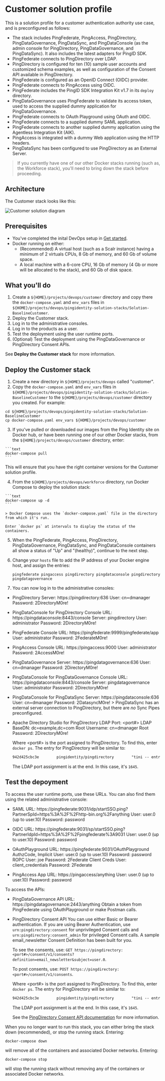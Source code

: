 # Customer solution profile

This is a solution profile for a customer authentication authority use case, and is preconfigured as follows:

  * The stack includes PingFederate, PingAccess, PingDirectory, PingDataGovernance, PingDataSync, and PingDataConsole (as the admin console for PingDirectory, PingDataGovernance, and PingDataSync). It also includes the latest adapters for PingID SDK.
  * PingFederate connects to PingDirectory over LDAP.
  * PingDirectory is configured for ten (10) sample user accounts and customized schema examples, as well as configuration of the Consent API available in PingDirectory.
  * PingFederate is configured as an OpenID Connect (OIDC) provider.
  * PingFederate connects to PingAccess using OIDC.
  * PingFederate includes the PingID SDK Integration Kit v1.7 in its `deploy` directory.
  * PingDataGovernance uses PingFederate to validate its access token, used to access the supplied dummy application for PingDataGovernance.
  * PingFederate connects to OAuth Playground using OAuth and OIDC.
  * PingFederate connects to a supplied dummy SAML application.
  * PingFederate connects to another supplied dummy application using the Agentless Integration Kit (AIK).
  * PingAccess is integrated with a dummy Web application using the HTTP headers.
  * PingDataSync has been configured to use PingDirectory as an External Server.

> If you currently have one of our other Docker stacks running (such as, the Workforce stack), you'll need to bring down the stack before proceeding.

## Architecture

The Customer stack looks like this:

![Customer solution diagram](customerStack.png)

## Prerequisites

  * You've completed the inital DevOps setup in [Get started](getStarted.md).
  * Docker running on either:
    - (Recommended) A virtual host (such as a Scalr instance) having a minimum of 2 virtuals CPUs, 8 Gb of memory, and 60 Gb of volume space.
    - A local machine with a 6-core CPU, 16 Gb of memory (4 Gb or more will be allocated to the stack), and 60 Gb of disk space.

## What you'll do

  1. Create a `${HOME}/projects/devops/customer` directory and copy there the `docker-compose.yaml` and `env_vars` files in `${HOME}/projects/devops/pingidentity-solution-stacks/Solution-BaselineCustomer`.
  2. Deploy the Customer stack.
  3. Log in to the administrative consoles.
  4. Log in to the products as a user.
  5. Test the deployment using the user runtime ports.
  6. (Optional) Test the deployment using the PingDataGovernance or PingDirectory Consent APIs.

  See **Deploy the Customer stack** for more information.

## Deploy the Customer stack

  1. Create a new directory in `${HOME}/projects/devops` called "customer".
  2. Copy the `docker-compose.yaml` and `env_vars` files in `${HOME}/projects/devops/pingidentity-solution-stacks/Solution-BaselineCustomer` to the `${HOME}/projects/devops/customer` directory you created. For example:

  ```text
  cd ${HOME}/projects/devops/pingidentity-solution-stacks/Solution-BaselineCustomer
  cp docker-compose.yaml env_vars ${HOME}/projects/devops/customer
  ```

  3. If you've pulled or downloaded our images from the Ping Identity site on Docker hub, or have been running one of our other Docker stacks, from the `${HOME}/projects/devops/customer` directory, enter:

    ```text
    docker-compose pull
    ```

   This will ensure that you have the right container versions for the Customer solution profile.

  4. From the `${HOME}/projects/devops/workforce` directory, run Docker Compose to deploy the solution stack:

    ```text
    docker-compose up -d
    ```

    > Docker Compose uses the `docker-compose.yaml` file in the directory from which it's run.

    Enter `docker ps` at intervals to display the status of the containers.

  5. When the PingFederate, PingAccess, PingDirectory, PingDataGovernance, PingDataSync, and PingDataConsole containers all show a status of "Up" and "(healthy)", continue to the next step.
  6. Change your `hosts` file to add the IP address of your Docker engine host, and assign the entries:

     <dockerIP>  `pingfederate pingaccess pingdirectory pingdataconsole pingdirectory pingdatagovernance`

  6. You can now log in to the administrative consoles:

   - PingDirectory
      Server: https://pingdirectory:636
      User: cn=dmanager
      Password: 2DirectoryM0re!

   - PingDataConsole for PingDirectory
      Console URL: https://pingdataconsole:8443/console
      Server: pingdirectory
      User: administrator
      Password: 2DirectoryM0re!

   - PingFederate
      Console URL: https://pingfederate:9999/pingfederate/app
      User: administrator
      Password: 2FederateM0re!

   - PingAccess
      Console URL: https://pingaccess:9000
      User: administrator
      Password: 2AccessM0re!

   - PingDataGovernance
      Server: https://pingdatagovernance:636
      User: cn=dmanager
      Password: 2DirectoryM0re!

   - PingDataConsole for PingDataGovernance
      Console URL: https://pingdataconsole:8443/console
      Server: pingdatagovernance
      User: administrator
      Password: 2DirectoryM0re!

   - PingDataConsole for PingDataSync
      Server: https://pingdataconsole:636
      User: cn=dmanager
      Password: 2DatasyncM0re!
    > PingDataSync has an external server connection to PingDirectory, but there are *no* Sync Pipes preconfigured.

   - Apache Directory Studio for PingDirectory
      LDAP Port: <port#>
      LDAP BaseDN: dc=example,dc=com
      Root Username: cn=dmanager
      Root Password: 2DirectoryM0re!

      Where <port#> is the port assigned to PingDirectory. To find this, enter `docker ps`. The entry for PingDirectory will be similar to:

        ```txt
        942d425cbc3e        pingidentity/pingdirectory        "tini -- entrypoint.…"   7 minutes ago       Up 7 minutes (healthy)     389/tcp, 689/tcp, 5005/tcp, 0.0.0.0:1452->443/tcp, 0.0.0.0:1645->636/tcp   customer_pingdirectory_1
        ```

      The LDAP port assignment is at the end. In this case, it's `1645`.

## Test the depoyment

To access the user runtime ports, use these URLs. You can also find them using the related administrative console:

   * SAML
      URL: https://pingfederate:9031/idp/startSSO.ping?PartnerSpId=https%3A%2F%2Fhttp-bin.org%2Fanything
      User: user.0 (up to user.10)
      Password: password

   * OIDC
      URL: https://pingfederate:9031/sp/startSSO.ping?PartnerIdpId=https%3A%2F%2Fpingfederate%3A9031
      User: user.0 (up to user.10)
      Password: password

   * OAuthPlayground
      URL: https://pingfederate:9031/OAuthPlayground
      AuthzCode, Implicit
        User: user.0 (up to user.10)
        Password: password
      ROPC
        User: joe
        Password: 2Federate
      Client Creds
       User: client_credentials
       Password: 2Federate

   * PingAccess App
      URL: https://pingaccess/anything
      User: user.0 (up to user.10)
      Password: password

To access the APIs:

   * PingDataGovernance API
      URL: https://pingdatagovernance:2443/anything
      Obtain a token from PingFederate using OAuthPlayground or make Postman calls.

   * PingDirectory Consent API
      You can use either Basic or Bearer authentication. If you are using Bearer Authentication, use `urn:pingdirectory:consent` for unprivileged Consent calls and `urn:pingdirectory:consent_admin` for privileged Consent calls. A sample email_newsletter Consent Definition has been built for you.

      To see the consents, use: `GET https://pingdirectory:<port#>/consent/v1/consents?definition=email_newsletter&subject=user.0`.

      To post consents, use: `POST https://pingdirectory:<port#>/consent/v1/consents`.

      Where <port#> is the port assigned to PingDirectory. To find this, enter `docker ps`. The entry for PingDirectory will be similar to:

        ```txt
        942d425cbc3e        pingidentity/pingdirectory        "tini -- entrypoint.…"   7 minutes ago       Up 7 minutes (healthy)     389/tcp, 689/tcp, 5005/tcp, 0.0.0.0:1452->443/tcp, 0.0.0.0:1645->636/tcp   customer_pingdirectory_1
        ```

      The LDAP port assignment is at the end. In this case, it's `1645`.

      See the [PingDirectory Consent API documentation](https://apidocs.pingidentity.com/pingdirectory/consent/v1/api/guide/index.html) for more information.

When you no longer want to run this stack, you can either bring the stack down (recommended), or stop the running stack. Entering:

  `docker-compose down`

will remove all of the containers and associated Docker networks. Entering:

  `docker-compose stop`

will stop the running stack without removing any of the containers or associated Docker networks.
